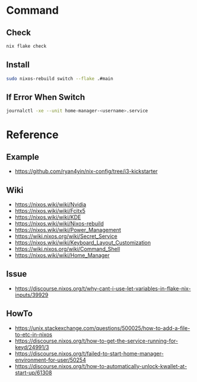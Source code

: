 # Command
## Check
```sh
nix flake check
```

## Install
```sh
sudo nixos-rebuild switch --flake .#main
```

## If Error When Switch
```sh
journalctl -xe --unit home-manager-<username>.service
```

# Reference
## Example
- https://github.com/ryan4yin/nix-config/tree/i3-kickstarter

## Wiki
- https://nixos.wiki/wiki/Nvidia
- https://nixos.wiki/wiki/Fcitx5
- https://nixos.wiki/wiki/KDE
- https://nixos.wiki/wiki/Nixos-rebuild
- https://nixos.wiki/wiki/Power_Management
- https://wiki.nixos.org/wiki/Secret_Service
- https://nixos.wiki/wiki/Keyboard_Layout_Customization
- https://wiki.nixos.org/wiki/Command_Shell
- https://nixos.wiki/wiki/Home_Manager

## Issue
- https://discourse.nixos.org/t/why-cant-i-use-let-variables-in-flake-nix-inputs/39929

## HowTo
- https://unix.stackexchange.com/questions/500025/how-to-add-a-file-to-etc-in-nixos
- https://discourse.nixos.org/t/how-to-get-the-service-running-for-keyd/24991/3
- https://discourse.nixos.org/t/failed-to-start-home-manager-environment-for-user/50254
- https://discourse.nixos.org/t/how-to-automatically-unlock-kwallet-at-start-up/61308
